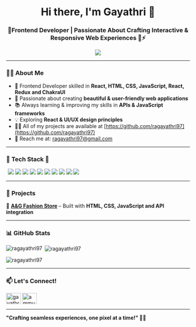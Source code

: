 <h1 align="center">Hi there, I'm Gayathri 👋</h1>
<h3 align="center">🚀Frontend Developer | Passionate About Crafting Interactive & Responsive Web Experiences 🚀⚡</h3>

<p align="center">
  <img src="https://readme-typing-svg.herokuapp.com?font=Fira+Code&weight=600&size=22&pause=1000&color=36BCF7&center=true&vCenter=true&width=600&lines=Frontend+Developer+🎨💻;Web+Development+Enthusiast+🚀;Building+Engaging+Digital+Experiences" />
</p>

---

### 👨‍💻 **About Me**
- 🎯 Frontend Developer skilled in **React, HTML, CSS, JavaScript, React, Redux and ChakraUI**  
- 🎨 Passionate about creating **beautiful & user-friendly web applications**  
- 📚 Always learning & improving my skills in **APIs & JavaScript frameworks**  
- 💡 Exploring **React & UI/UX design principles**  
- 👨‍💻 All of my projects are available at [https://github.com/ragayathri97](https://github.com/ragayathri97)
- 📩 Reach me at: [ragayathri97@gmail.com](mailto:ragayathri97@gmail.com)  

---

### 🚀 **Tech Stack**  🚀
<p align="left" style="padding: 0 5px;">
  <img src="https://img.shields.io/badge/HTML5-E34F26?style=for-the-badge&logo=html5&logoColor=white" />
  <img src="https://img.shields.io/badge/CSS3-1572B6?style=for-the-badge&logo=css3&logoColor=white" />
  <img src="https://img.shields.io/badge/JavaScript-F7DF1E?style=for-the-badge&logo=javascript&logoColor=black" />
  <img src="https://img.shields.io/badge/React-61DAFB?style=for-the-badge&logo=react&logoColor=black" />
  <img src="https://img.shields.io/badge/Redux-764ABC?style=for-the-badge&logo=redux&logoColor=white" />
  <img src="https://img.shields.io/badge/Chakra%20UI-319795?style=for-the-badge&logo=chakraui&logoColor=white" />
  <img src="https://img.shields.io/badge/API-005571?style=for-the-badge&logo=api&logoColor=white" />
  <img src="https://img.shields.io/badge/Git-F05032?style=for-the-badge&logo=git&logoColor=white" />
  <img src="https://img.shields.io/badge/GitHub-181717?style=for-the-badge&logo=github&logoColor=white" />
  <img src="https://img.shields.io/badge/VS%20Code-007ACC?style=for-the-badge&logo=visual-studio-code&logoColor=white" />
</p>

---

### 📌 **Projects**
🌟 **[A&G Fashion Store](https://ragayathri97.github.io/AG-Fashion-Store/)** – Built with **HTML, CSS, JavaScript and API integration**  


---

### 📊 **GitHub Stats**
<p align="center">
    <p><img align="left" src="https://github-readme-stats.vercel.app/api/top-langs?username=ragayathri97&show_icons=true&locale=en&theme=tokyonight" alt="ragayathri97" /></p>

<p>&nbsp;<img align="center" src="https://github-readme-stats.vercel.app/api?username=ragayathri97&show_icons=true&theme=tokyonight"  alt="ragayathri97" /></p>

<p><img align="center" src="https://github-readme-streak-stats.herokuapp.com/?user=ragayathri97&show_icons=true&theme=tokyonight" alt="ragayathri97" /></p>
</p>

---

### 📫 **Let's Connect!**
<p align="left">
    <a href="https://linkedin.com/in/gayathri r" target="blank"><img align="center" src="https://raw.githubusercontent.com/rahuldkjain/github-profile-readme-generator/master/src/images/icons/Social/linked-in-alt.svg" alt="gayathri r" height="30" width="40" /></a>
    <a href="https://fb.com/ammugayathri" target="blank"><img align="center" src="https://raw.githubusercontent.com/rahuldkjain/github-profile-readme-generator/master/src/images/icons/Social/facebook.svg" alt="ammugayathri" height="30" width="40" /></a>
</p>

---

**"Crafting seamless experiences, one pixel at a time!" 🚀🎨**  

